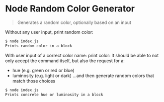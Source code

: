 # Node Random Color Generator

> Generates a random color, optionally based on an input

Without any user input, print random color:

```bash
$ node index.js
Prints random color in a block
```

With user input of a correct color name: print color:
It should be able to not only accept the command itself, but also the request for a:

- hue (e.g. green or red or blue)
- luminosity (e.g. light or dark)
  ...and then generate random colors that match those choices

```bash
$ node index.js
Prints concrete hue or luminosity in a block
```
